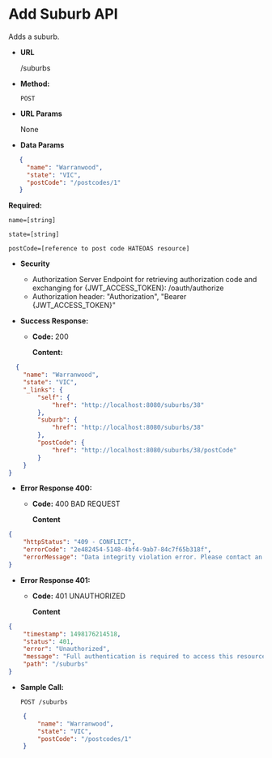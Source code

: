 # Add Suburb API

Adds a suburb.

* **URL**

  /suburbs


* **Method:**

  `POST`


*  **URL Params**

   None 
   

* **Data Params**

```json
   {
     "name": "Warranwood",
     "state": "VIC",
     "postCode": "/postcodes/1"
   }
```
  
  **Required:**

  `name=[string]`
  
  `state=[string]`
  
  `postCode=[reference to post code HATEOAS resource]`
  


*  **Security**
   - Authorization Server Endpoint for retrieving authorization code and exchanging for {JWT_ACCESS_TOKEN}: /oauth/authorize
   - Authorization header: "Authorization", "Bearer {JWT_ACCESS_TOKEN}"   



* **Success Response:**
  * **Code:** 200
  
    **Content:** 
    
```json
  {
    "name": "Warranwood",
    "state": "VIC",
    "_links": {
        "self": {
            "href": "http://localhost:8080/suburbs/38"
        },
        "suburb": {
            "href": "http://localhost:8080/suburbs/38"
        },
        "postCode": {
            "href": "http://localhost:8080/suburbs/38/postCode"
        }
    }
}
```
 

* **Error Response 400:**
  
  * **Code:** 400 BAD REQUEST

    **Content**
```json    
{
    "httpStatus": "409 - CONFLICT",
    "errorCode": "2e482454-5148-4bf4-9ab7-84c7f65b318f",
    "errorMessage": "Data integrity violation error. Please contact an administrator and quote '2e482454-5148-4bf4-9ab7-84c7f65b318f'"
}
```


* **Error Response 401:**
  
  * **Code:** 401 UNAUTHORIZED

    **Content**
```json
{
    "timestamp": 1498176214518,
    "status": 401,
    "error": "Unauthorized",
    "message": "Full authentication is required to access this resource",
    "path": "/suburbs"
}   
```



* **Sample Call:**
    
    ```
    POST /suburbs
    ```
   
```json
    {
 		"name": "Warranwood",
  		"state": "VIC",
  		"postCode": "/postcodes/1"
    }
```